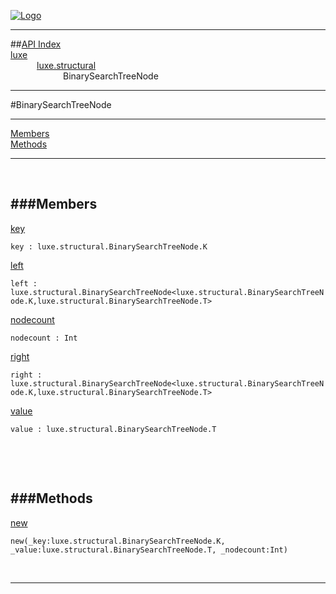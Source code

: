 
[![Logo](../../../images/logo.png)](../../../index.html)

---


##[API Index](../../../api/index.html#luxe.structural)   
[luxe](../)     
&emsp;&emsp;&emsp;[luxe.structural](./)   
&emsp;&emsp;&emsp;&emsp;&emsp;&emsp;BinarySearchTreeNode

---

#BinarySearchTreeNode


---


[Members](#Members)   
[Methods](#Methods)   


---

&nbsp;   

<a class="lift" name="Members" ></a>
###Members   
---
<a class="lift" name="key" href="#key">key</a>



`key : luxe.structural.BinarySearchTreeNode.K`

<span class="small_desc_flat">  </span>   

<a class="lift" name="left" href="#left">left</a>



`left : luxe.structural.BinarySearchTreeNode<luxe.structural.BinarySearchTreeNode.K,luxe.structural.BinarySearchTreeNode.T>`

<span class="small_desc_flat">  </span>   

<a class="lift" name="nodecount" href="#nodecount">nodecount</a>



`nodecount : Int`

<span class="small_desc_flat">  </span>   

<a class="lift" name="right" href="#right">right</a>



`right : luxe.structural.BinarySearchTreeNode<luxe.structural.BinarySearchTreeNode.K,luxe.structural.BinarySearchTreeNode.T>`

<span class="small_desc_flat">  </span>   

<a class="lift" name="value" href="#value">value</a>



`value : luxe.structural.BinarySearchTreeNode.T`

<span class="small_desc_flat">  </span>   

&nbsp;   

&nbsp;   

<a class="lift" name="Methods" ></a>
###Methods   
---
<a class="lift" name="new" href="#new">new</a>



`new(_key:luxe.structural.BinarySearchTreeNode.K, _value:luxe.structural.BinarySearchTreeNode.T, _nodecount:Int) `

<span class="small_desc_flat">  </span>   



&nbsp;
&nbsp;
&nbsp;

---  


&nbsp;   
&nbsp;   